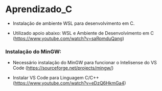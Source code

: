 # Aprendizado_C

* Instalação de ambiente WSL para desenvolvimento em C.

* Utilizado apoio abaixo:
WSL e Ambiente de Desenvolvimento em C
(https://www.youtube.com/watch?v=saRpmduQang)


### Instalação do MinGW:

* Necessário instalação do MinGW para funcionar o Intelisense do VS Code
(https://sourceforge.net/projects/mingw/)

* Instalar VS Code para Linguagem C/C++
(https://www.youtube.com/watch?v=eDzQ6HkmGa4)
